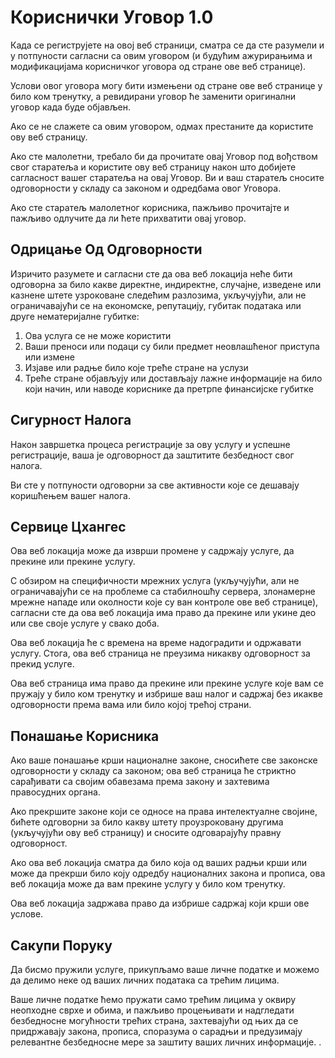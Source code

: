 # Кориснички Уговор 1.0

Када се региструјете на овој веб страници, сматра се да сте разумели и у потпуности сагласни са овим уговором (и будућим ажурирањима и модификацијама корисничког уговора од стране ове веб странице).

Услови овог уговора могу бити измењени од стране ове веб странице у било ком тренутку, а ревидирани уговор ће заменити оригинални уговор када буде објављен.

Ако се не слажете са овим уговором, одмах престаните да користите ову веб страницу.

Ако сте малолетни, требало би да прочитате овај Уговор под вођством свог старатеља и користите ову веб страницу након што добијете сагласност вашег старатеља на овај Уговор. Ви и ваш старатељ сносите одговорности у складу са законом и одредбама овог Уговора.

Ако сте старатељ малолетног корисника, пажљиво прочитајте и пажљиво одлучите да ли ћете прихватити овај уговор.

## Одрицање Од Одговорности

Изричито разумете и сагласни сте да ова веб локација неће бити одговорна за било какве директне, индиректне, случајне, изведене или казнене штете узроковане следећим разлозима, укључујући, али не ограничавајући се на економске, репутацију, губитак података или друге нематеријалне губитке:

1. Ова услуга се не може користити
1. Ваши преноси или подаци су били предмет неовлашћеног приступа или измене
1. Изјаве или радње било које треће стране на услузи
1. Треће стране објављују или достављају лажне информације на било који начин, или наводе кориснике да претрпе финансијске губитке

## Сигурност Налога

Након завршетка процеса регистрације за ову услугу и успешне регистрације, ваша је одговорност да заштитите безбедност свог налога.

Ви сте у потпуности одговорни за све активности које се дешавају коришћењем вашег налога.

## Сервице Цхангес

Ова веб локација може да изврши промене у садржају услуге, да прекине или прекине услугу.

С обзиром на специфичности мрежних услуга (укључујући, али не ограничавајући се на проблеме са стабилношћу сервера, злонамерне мрежне нападе или околности које су ван контроле ове веб странице), сагласни сте да ова веб локација има право да прекине или укине део или све своје услуге у свако доба.

Ова веб локација ће с времена на време надоградити и одржавати услугу. Стога, ова веб страница не преузима никакву одговорност за прекид услуге.

Ова веб страница има право да прекине или прекине услуге које вам се пружају у било ком тренутку и избрише ваш налог и садржај без икакве одговорности према вама или било којој трећој страни.

## Понашање Корисника

Ако ваше понашање крши националне законе, сносићете све законске одговорности у складу са законом; ова веб страница ће стриктно сарађивати са својим обавезама према закону и захтевима правосудних органа.

Ако прекршите законе који се односе на права интелектуалне својине, бићете одговорни за било какву штету проузроковану другима (укључујући ову веб страницу) и сносите одговарајућу правну одговорност.

Ако ова веб локација сматра да било која од ваших радњи крши или може да прекрши било коју одредбу националних закона и прописа, ова веб локација може да вам прекине услугу у било ком тренутку.

Ова веб локација задржава право да избрише садржај који крши ове услове.

## Сакупи Поруку

Да бисмо пружили услуге, прикупљамо ваше личне податке и можемо да делимо неке од ваших личних података са трећим лицима.

Ваше личне податке ћемо пружати само трећим лицима у оквиру неопходне сврхе и обима, и пажљиво процењивати и надгледати безбедносне могућности трећих страна, захтевајући од њих да се придржавају закона, прописа, споразума о сарадњи и предузимају релевантне безбедносне мере за заштиту ваших личних информације. .
